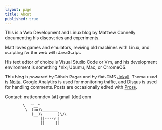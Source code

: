 ```yaml
---
layout: page
title: About
published: true
---
```


This is a Web Development and Linux blog by Matthew Connelly documenting his discoveries and experiments.   

Matt loves games and emulators, reviving old machines with Linux, and scripting for the web with JavaScript.

His text editor of choice is Visual Studio Code or Vim, and his development environment is something *nix; Ubuntu, Mac, or ChromeOS.

This blog is powered by Github Pages and by flat-CMS [Jekyll](http://jekyllrb.com/). Theme used is [Noita](https://github.com/penibelst/jekyll-noita). Google Analytics is used for monitoring traffic, and Disqus is used for handling comments. Posts are occasionally edited with [Prose](http://prose.io/).  

Contact: mattconndev [at] gmail [dot] com

```
        \   ^__^
         \  (oo)\_______
            (__)\       )\/\
                ||----w |
                ||     ||
```